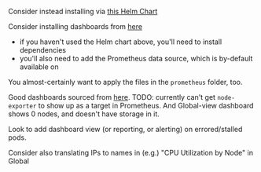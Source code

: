 Consider instead installing via [this Helm Chart](https://github.com/prometheus-community/helm-charts/tree/main/charts/kube-prometheus-stack)

Consider installing dashboards from [here](https://github.com/dotdc/grafana-dashboards-kubernetes)
* if you haven't used the Helm chart above, you'll need to install dependencies
* you'll also need to add the Prometheus data source, which is by-default available on 

You almost-certainly want to apply the files in the `prometheus` folder,  too.

Good dashboards sourced from [here](https://github.com/dotdc/grafana-dashboards-kubernetes#install-via-grafanacom).
TODO: currently can't get `node-exporter` to show up
as a target in Prometheus. And Global-view dashboard
shows 0 nodes, and doesn't have storage in it.

Look to add dashboard view (or reporting, or alerting) on
errored/stalled pods.

Consider also translating IPs to names in (e.g.)
"CPU Utilization by Node" in Global